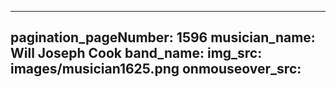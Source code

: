 ------
pagination_pageNumber: 1596
musician_name: Will Joseph Cook
band_name: 
img_src: images/musician1625.png
onmouseover_src: 
------